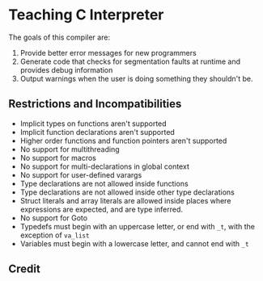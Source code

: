 # Teaching C Interpreter
The goals of this compiler are:
1. Provide better error messages for new programmers
2. Generate code that checks for segmentation faults at runtime and provides debug
   information
3. Output warnings when the user is doing something they shouldn't be.

## Restrictions and Incompatibilities

- Implicit types on functions aren't supported
- Implicit function declarations aren't supported
- Higher order functions and function pointers aren't supported
- No support for multithreading
- No support for macros
- No support for multi-declarations in global context
- No support for user-defined varargs
- Type declarations are not allowed inside functions
- Type declarations are not allowed inside other type declarations
- Struct literals and array literals are allowed inside places where expressions
  are expected, and are type inferred.
- No support for Goto
- Typedefs must begin with an uppercase letter, or end with `_t`, with the exception of `va_list`
- Variables must begin with a lowercase letter, and cannot end with `_t`

## Credit


